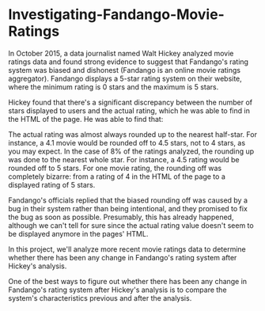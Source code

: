 # Investigating-Fandango-Movie-Ratings

In October 2015, a data journalist named Walt Hickey analyzed movie ratings data and found strong evidence to suggest that Fandango's rating system was biased and dishonest (Fandango is an online movie ratings aggregator).
Fandango displays a 5-star rating system on their website, where the minimum rating is 0 stars and the maximum is 5 stars.

Hickey found that there's a significant discrepancy between the number of stars displayed to users and the actual rating, which he was able to find in the HTML of the page. He was able to find that:

The actual rating was almost always rounded up to the nearest half-star. For instance, a 4.1 movie would be rounded off to 4.5 stars, not to 4 stars, as you may expect.
In the case of 8% of the ratings analyzed, the rounding up was done to the nearest whole star. For instance, a 4.5 rating would be rounded off to 5 stars.
For one movie rating, the rounding off was completely bizarre: from a rating of 4 in the HTML of the page to a displayed rating of 5 stars.

Fandango's officials replied that the biased rounding off was caused by a bug in their system rather than being intentional, and they promised to fix the bug as soon as possible. Presumably, this has already happened, although we can't tell for sure since the actual rating value doesn't seem to be displayed anymore in the pages' HTML.

In this project, we'll analyze more recent movie ratings data to determine whether there has been any change in Fandango's rating system after Hickey's analysis.

One of the best ways to figure out whether there has been any change in Fandango's rating system after Hickey's analysis is to compare the system's characteristics previous and after the analysis. 

